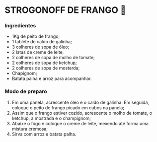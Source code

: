 # STROGONOFF DE FRANGO :chicken:

### Ingredientes

* 1Kg de peito de frango;
* 1 tablete de caldo de galinha;
* 3 colheres de sopa de óleo;
* 2 latas de creme de leite;
* 2 colheres de sopa de molho de tomate;
* 2 colheres de sopa de ketchup;
* 2 colheres de sopa de mostarda;
* Chapignom;
* Batata palha e arroz para acompanhar.



### Modo de preparo

1. Em uma panela, acrescente óleo e o caldo de galinha. Em seguida, coloque o peito de frango picado em cubos na panela;
2. Assim que o frango estiver cozido, acrescente o molho de tomate, o ketchup, a mostrada e o champignom;
3. Abaixe o fogo e coloque o creme de leite, mexendo até forma uma mistura cremosa;
4. Sirva com arroz e batata palha.







